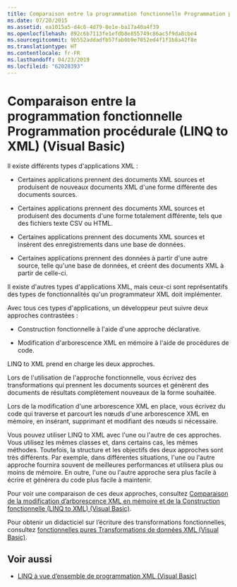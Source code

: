 ```yaml
---
title: Comparaison entre la programmation fonctionnelle Programmation procédurale (LINQ to XML) (Visual Basic)
ms.date: 07/20/2015
ms.assetid: ea1015a5-d4c8-4d79-8e1e-ba17a40a4f39
ms.openlocfilehash: 892c6b7113fe1efdb8e855749c86ac5f9da8cbe4
ms.sourcegitcommit: 9b552addadfb57fab0b9e7852ed4f1f1b8a42f8e
ms.translationtype: HT
ms.contentlocale: fr-FR
ms.lasthandoff: 04/23/2019
ms.locfileid: "62028393"
---
```

# <a name="functional-vs-procedural-programming-linq-to-xml-visual-basic"></a>Comparaison entre la programmation fonctionnelle Programmation procédurale (LINQ to XML) (Visual Basic)
Il existe différents types d'applications XML :  
  
- Certaines applications prennent des documents XML sources et produisent de nouveaux documents XML d'une forme différente des documents sources.  
  
- Certaines applications prennent des documents XML sources et produisent des documents d'une forme totalement différente, tels que des fichiers texte CSV ou HTML.  
  
- Certaines applications prennent des documents XML sources et insèrent des enregistrements dans une base de données.  
  
- Certaines applications prennent des données à partir d'une autre source, telle qu'une base de données, et créent des documents XML à partir de celle-ci.  
  
 Il existe d'autres types d'applications XML, mais ceux-ci sont représentatifs des types de fonctionnalités qu'un programmateur XML doit implémenter.  
  
 Avec tous ces types d'applications, un développeur peut suivre deux approches contrastées :  
  
- Construction fonctionnelle à l'aide d'une approche déclarative.  
  
- Modification d'arborescence XML en mémoire à l'aide de procédures de code.  
  
 LINQ to XML prend en charge les deux approches.  
  
 Lors de l'utilisation de l'approche fonctionnelle, vous écrivez des transformations qui prennent les documents sources et génèrent des documents de résultats complètement nouveaux de la forme souhaitée.  
  
 Lors de la modification d'une arborescence XML en place, vous écrivez du code qui traverse et parcourt les nœuds d'une arborescence XML en mémoire, en insérant, supprimant et modifiant des nœuds si nécessaire.  
  
 Vous pouvez utiliser LINQ to XML avec l'une ou l'autre de ces approches. Vous utilisez les mêmes classes et, dans certains cas, les mêmes méthodes. Toutefois, la structure et les objectifs des deux approches sont très différents. Par exemple, dans différentes situations, l'une ou l'autre approche fournira souvent de meilleures performances et utilisera plus ou moins de mémoire. En outre, l'une ou l'autre approche sera plus facile à écrire et génèrera du code plus facile à maintenir.  
  
 Pour voir une comparaison de ces deux approches, consultez [Comparaison de la modification d’arborescence XML en mémoire et de la Construction fonctionnelle (LINQ to XML) (Visual Basic)](../../../../visual-basic/programming-guide/concepts/linq/in-memory-xml-tree-modification-vs-functional-construction.md).  
  
 Pour obtenir un didacticiel sur l’écriture des transformations fonctionnelles, consultez [fonctionnelles pures Transformations de données XML (Visual Basic)](../../../../visual-basic/programming-guide/concepts/linq/pure-functional-transformations-of-xml.md).  
  
## <a name="see-also"></a>Voir aussi

- [LINQ à vue d’ensemble de programmation XML (Visual Basic)](../../../../visual-basic/programming-guide/concepts/linq/linq-to-xml-programming-overview.md)
